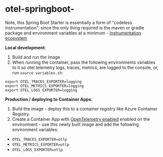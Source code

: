 # otel-springboot-

Note, this Spring Boot Starter is essentially a form of "codeless instrumentation", since the only thing required is the maven or gradle package and environment variables at a minimum - [Instrumentation ecosystem](https://opentelemetry.io/docs/languages/java/instrumentation/)

**Local development**:
1. Build and run the image
2. When running the container, pass the following environments variables to it so otel telemetry logs, traces, metrics, are logged to the console, or, run `source variables.sh`:

```
export OTEL_TRACES_EXPORTER=logging
export OTEL_METRICS_EXPORTER=logging
export OTEL_LOGS_EXPORTER=logging
```



**Production / deploying to Container Apps**:
1. Build the image - deploy this to a container registry like Azure Container Registry. 
2. Create a Container App with [OpenTelemetry enabled](https://learn.microsoft.com/en-us/azure/container-apps/opentelemetry-agents?tabs=azure-cli#environment-variables) enabled on the environment - use this newly built image and add the following environment variables:
- `OTEL_TRACES_EXPORTER=otlp`
- `OTEL_METRICS_EXPORTER=otlp`
- `OTEL_LOGS_EXPORTER=otlp`
